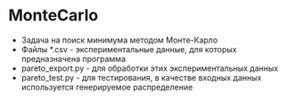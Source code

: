 # MonteCarlo
* Задача на поиск минимума методом Монте-Карло
* Файлы *.csv - экспериментальные данные, для которых предназначена программа
* pareto_export.py - для обработки этих экспериментальных данных
* pareto_test.py - для тестирования, в качестве входных данных используется генерируемое распределение
